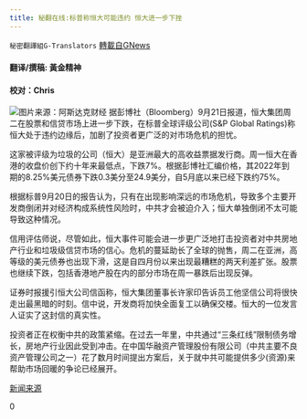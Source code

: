 ```yaml
---
title: 秘翻在线:标普称恒大可能违约 恒大进一步下挫
---
```

`秘密翻譯組G-Translators` [轉載自GNews](https://gnews.org/zh-hans/1545496/)

#### 翻译/撰稿: 黃金精神

#### 校对：Chris
![](https://assets.gnews.org/wp-content/uploads/2021/09/图片1-2-1.jpg)图片来源：阿斯达克财经
据彭博社（Bloomberg）9月21日报道，恒大集团周二在股票和信贷市场上进一步下跌，在标普全球评级公司(S&P Global Ratings)称恒大处于违约边缘后，加剧了投资者更广泛的对市场危机的担忧。

这家被评级为垃圾的公司（恒大）是亚洲最大的高收益票据发行商。周一恒大在香港的收盘价创下约十年来最低点，下跌7%。根据彭博社汇编价格，其2022年到期的8.25%美元债券下跌0.3美分至24.9美分，自5月底以来已经下跌约75%。

根据标普9月20日的报告认为，只有在出现影响深远的市场危机，导致多个主要开发商倒闭并对经济构成系统性风险时，中共才会被迫介入；恒大单独倒闭不太可能导致这种情况。

信用评估师说，尽管如此，恒大事件可能会进一步更广泛地打击投资者对中共房地产行业和垃圾级信贷市场的信心。危机的蔓延助长了全球的抛售，周二在亚洲，高等级的美元债券也出现下滑，这是自四月份以来出现最糟糕的两天利差扩张。股票也继续下跌，包括香港地产股在内的部分市场在周一暴跌后出现反弹。

证券时报援引恒大公司信函称，恒大集团董事长许家印告诉员工他坚信公司将很快走出最黑暗的时刻。信中说，开发商将加快全面复工以确保交楼。恒大的一位发言人证实了这封信的真实性。

投资者正在权衡中共的政策紧缩。在过去一年里，中共通过“三条红线”限制债务增长，房地产行业因此受到冲击。在中国华融资产管理股份有限公司（中共主要不良资产管理公司之一）花了数月时间提出方案后，关于就中共可能提供多少(资源)来帮助市场回暖的争论已经展开。

[新闻来源](https://www.bloomberg.com/news/articles/2021-09-21/evergrande-is-likely-to-default-without-direct-support-s-p-says)

0
